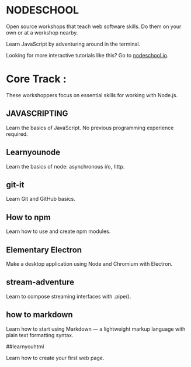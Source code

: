 # NODESCHOOL
Open source workshops that teach web software skills. Do them on your own or at a workshop nearby.

Learn JavaScript by adventuring around in the terminal.

Looking for more interactive tutorials like this? Go to [nodeschool.io](nodeschool.io).

# Core Track : 

These workshoppers focus on essential skills for working with Node.js.

## JAVASCRIPTING

Learn the basics of JavaScript. No previous programming experience required.

## Learnyounode

Learn the basics of node: asynchronous i/o, http.

## git-it

Learn Git and GitHub basics.

## How to npm

Learn how to use and create npm modules.

## Elementary Electron

Make a desktop application using Node and Chromium with Electron.

## stream-adventure

Learn to compose streaming interfaces with .pipe().

## how to markdown

Learn how to start using Markdown — a lightweight markup language with plain text formatting syntax.

##learnyouhtml

Learn how to create your first web page.
